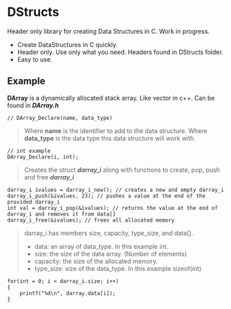 # DStructs

Header only library for creating Data Structures in C.
Work in progress.

- Create DataStructures in C quickly.
- Header only. Use only what you need. Headers found in DStructs folder.
- Easy to use.


## Example

**DArray** is a dynamically allocated stack array. Like vector in c++. Can be found in ***DArray.h*** 

    // DArray_Declare(name, data_type)
>   Where **name** is the identifier to add to the data structure.
>   Where **data_type** is the data type this data structure will work with.

    // int example
    DArray_Declare(i, int);
>   Creates the struct ***darray_i*** along with functions to create, pop, push and free ***darray_i***

    darray_i ivalues = darray_i_new(); // creates a new and empty darray_i
    darray_i_push(&ivalues, 23); // pushes a value at the end of the provided darray_i
    int val = darray_i_pop(&ivalues); // returns the value at the end of darray_i and removes it from data[]
    darray_i_free(&ivalues); // frees all allocated memory

>   darray_i has members size, capacity, type_size, and data[]. <br>
>   - data: an array of data_type. In this example int.
>   - size: the size of the data array. (Number of elements)
>   - capacity: the size of the allocated memory.
>   - type_size: size of the data_type. In this example sizeof(int)

    for(int = 0; i < darray_i.size; i++)
    {
        printf("%d\n", darray.data[i]);
    }
